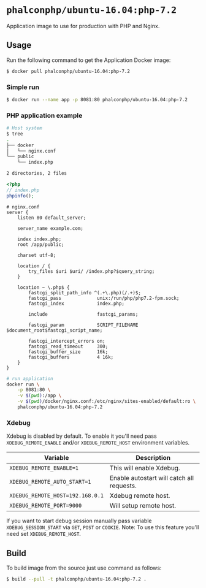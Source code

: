 # `phalconphp/ubuntu-16.04:php-7.2`

Application image to use for production with PHP and Nginx.

## Usage

Run the following command to get the Application Docker image:

``` sh
$ docker pull phalconphp/ubuntu-16.04:php-7.2
```

### Simple run

``` sh
$ docker run --name app -p 8081:80 phalconphp/ubuntu-16.04:php-7.2
```

### PHP application example

``` sh
# Host system
$ tree
.
├── docker
│   └── nginx.conf
└── public
    └── index.php

2 directories, 2 files
```

``` php
<?php
// index.php
phpinfo();
```

``` nginx
# nginx.conf
server {
    listen 80 default_server;

    server_name example.com;

    index index.php;
    root /app/public;

    charset utf-8;

    location / {
        try_files $uri $uri/ /index.php?$query_string;
    }

    location ~ \.php$ {
        fastcgi_split_path_info ^(.+\.php)(/.+)$;
        fastcgi_pass             unix:/run/php/php7.2-fpm.sock;
        fastcgi_index            index.php;

        include                  fastcgi_params;

        fastcgi_param            SCRIPT_FILENAME $document_root$fastcgi_script_name;

        fastcgi_intercept_errors on;
        fastcgi_read_timeout     300;
        fastcgi_buffer_size      16k;
        fastcgi_buffers          4 16k;
    }
}
```

``` sh
# run application
docker run \
    -p 8081:80 \
    -v $(pwd):/app \
    -v $(pwd)/docker/nginx.conf:/etc/nginx/sites-enabled/default:ro \
    phalconphp/ubuntu-16.04:php-7.2
```

### Xdebug

Xdebug is disabled by default. To enable it you'll need pass
`XDEBUG_REMOTE_ENABLE` and/or `XDEBUG_REMOTE_HOST` environment variables.

| Variable                         | Description                               |
| -------------------------------- | ----------------------------------------- |
| `XDEBUG_REMOTE_ENABLE=1`         | This will enable Xdebug.                  |
| `XDEBUG_REMOTE_AUTO_START=1`     | Enable autostart will catch all requests. |
| `XDEBUG_REMOTE_HOST=192.168.0.1` | Xdebug remote host.                       |
| `XDEBUG_REMOTE_PORT=9000`        | Will setup remote host.                   |

If you want to start debug session manually pass variable `XDEBUG_SESSION_START`
via `GET`, `POST` or `COOKIE`. Note: To use this feature you'll need set
`XDEBUG_REMOTE_HOST`.

## Build

To build image from the source just use command as follows:

``` sh
$ build --pull -t phalconphp/ubuntu-16.04:php-7.2 .
```
